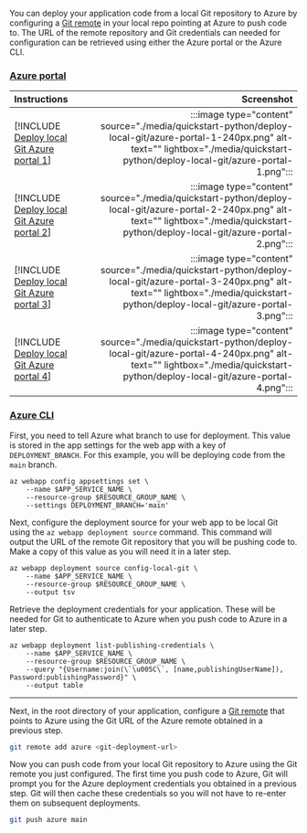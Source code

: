 You can deploy your application code from a local Git repository to Azure by configuring a [Git remote](https://git-scm.com/book/en/v2/Git-Basics-Working-with-Remotes) in your local repo pointing at Azure to push code to. The URL of the remote repository and Git credentials can needed for configuration can be retrieved using either the Azure portal or the Azure CLI.

### [Azure portal](#tab/deploy-instructions-azportal)

| Instructions    | Screenshot |
|:----------------|-----------:|
| [!INCLUDE [Deploy local Git Azure portal 1](<./includes/quickstart-python/deploy-local-git/azure-portal-1.md>)] | :::image type="content" source="./media/quickstart-python/deploy-local-git/azure-portal-1-240px.png" alt-text="" lightbox="./media/quickstart-python/deploy-local-git/azure-portal-1.png"::: |
| [!INCLUDE [Deploy local Git Azure portal 2](<./includes/quickstart-python/deploy-local-git/azure-portal-2.md>)] | :::image type="content" source="./media/quickstart-python/deploy-local-git/azure-portal-2-240px.png" alt-text="" lightbox="./media/quickstart-python/deploy-local-git/azure-portal-2.png"::: |
| [!INCLUDE [Deploy local Git Azure portal 3](<./includes/quickstart-python/deploy-local-git/azure-portal-3.md>)] | :::image type="content" source="./media/quickstart-python/deploy-local-git/azure-portal-3-240px.png" alt-text="" lightbox="./media/quickstart-python/deploy-local-git/azure-portal-3.png"::: |
| [!INCLUDE [Deploy local Git Azure portal 4](<./includes/quickstart-python/deploy-local-git/azure-portal-4.md>)] | :::image type="content" source="./media/quickstart-python/deploy-local-git/azure-portal-4-240px.png" alt-text="" lightbox="./media/quickstart-python/deploy-local-git/azure-portal-4.png"::: |

### [Azure CLI](#tab/deploy-instructions-azcli)

First, you need to tell Azure what branch to use for deployment. This value is stored in the app settings for the web app with a key of `DEPLOYMENT_BRANCH`. For this example, you will be deploying code from the `main` branch.

```azurecli
az webapp config appsettings set \
    --name $APP_SERVICE_NAME \
    --resource-group $RESOURCE_GROUP_NAME \
    --settings DEPLOYMENT_BRANCH='main'
```

Next, configure the deployment source for your web app to be local Git using the `az webapp deployment source` command.  This command will output the URL of the remote Git repository that you will be pushing code to.  Make a copy of this value as you will need it in a later step.

```azurecli
az webapp deployment source config-local-git \
    --name $APP_SERVICE_NAME \
    --resource-group $RESOURCE_GROUP_NAME \
    --output tsv
```

Retrieve the deployment credentials for your application.  These will be needed for Git to authenticate to Azure when you push code to Azure in a later step.

```azurecli
az webapp deployment list-publishing-credentials \
    --name $APP_SERVICE_NAME \
    --resource-group $RESOURCE_GROUP_NAME \
    --query "{Username:join(\`\u005C\`, [name,publishingUserName]), Password:publishingPassword}" \
    --output table
```

---

Next, in the root directory of your application, configure a [Git remote](https://git-scm.com/book/en/v2/Git-Basics-Working-with-Remotes) that points to Azure using the Git URL of the Azure remote obtained in a previous step.

```bash
git remote add azure <git-deployment-url>
```

Now you can push code from your local Git repository to Azure using the Git remote you just configured. The first time you push code to Azure, Git will prompt you for the Azure deployment credentials you obtained in a previous step. Git will then cache these credentials so you will not have to re-enter them on subsequent deployments.

```bash
git push azure main
```
